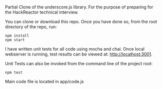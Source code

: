 Partial Clone of the underscore.js library. For the purpose of preparing for the HackReactor technical interview.

You can clone or download this repo. Once you have done so, from the root
directory of the repo, run:

    npm install
    npm start

I have written unit tests for all code using mocha and chai. Once local webserver is running, test results can be viewed at: 
[http://localhost:3001](http://localhost:3001).

Unit Tests can also be invoked from the command line of the project root:

    npm test

Main code file is located in app/code.js
